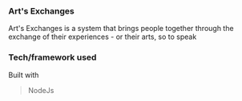 ### Art's Exchanges

Art's Exchanges is a system that brings people together through the exchange of their experiences - or their arts, so to speak

### Tech/framework used

Built with
> NodeJs
